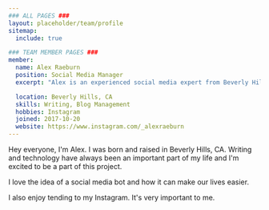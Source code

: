 ```yaml
---
### ALL PAGES ###
layout: placeholder/team/profile
sitemap:
  include: true

### TEAM MEMBER PAGES ###
member:
  name: Alex Raeburn
  position: Social Media Manager
  excerpt: "Alex is an experienced social media expert from Beverly Hills, CA and is a major contributor to our blog."

  location: Beverly Hills, CA
  skills: Writing, Blog Management
  hobbies: Instagram
  joined: 2017-10-20
  website: https://www.instagram.com/_alexraeburn
---
```


Hey everyone, I'm Alex. I was born and raised in Beverly Hills, CA. Writing and technology have always been an important part of my life and I'm excited to be a part of this project.

I love the idea of a social media bot and how it can make our lives easier.

I also enjoy tending to my Instagram. It's very important to me.
